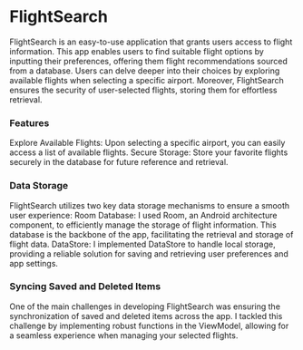 # FlightSearch
FlightSearch is an easy-to-use application that grants users access to flight information. This app enables users to find suitable flight options by inputting their preferences, offering them flight recommendations sourced from a database. Users can delve deeper into their choices by exploring available flights when selecting a specific airport. Moreover, FlightSearch ensures the security of user-selected flights, storing them for effortless retrieval. 

### Features
Explore Available Flights: Upon selecting a specific airport, you can easily access a list of available flights. 
Secure Storage: Store your favorite flights securely in the database for future reference and retrieval. 

### Data Storage
FlightSearch utilizes two key data storage mechanisms to ensure a smooth user experience: 
Room Database: I used Room, an Android architecture component, to efficiently manage the storage of flight information. This database is the backbone of the app, facilitating the retrieval and storage of flight data. 
DataStore: I implemented DataStore to handle local storage, providing a reliable solution for saving and retrieving user preferences and app settings. 

### Syncing Saved and Deleted Items
One of the main challenges in developing FlightSearch was ensuring the synchronization of saved and deleted items across the app. I tackled this challenge by implementing robust functions in the ViewModel, allowing for a seamless experience when managing your selected flights.
